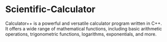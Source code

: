 # Scientific-Calculator
Calculator++ is a powerful and versatile calculator program written in C++. It offers a wide range of mathematical functions, including basic arithmetic operations, trigonometric functions, logarithms, exponentials, and more.
